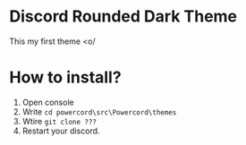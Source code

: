 # Discord Rounded Dark Theme
This my first theme <o/

# How to install?
1) Open console
2) Write `cd powercord\src\Powercord\themes`
3) Wtire `git clone ???`
4) Restart your discord.
